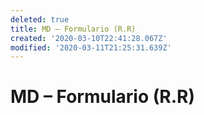 ```yaml
---
deleted: true
title: MD – Formulario (R.R)
created: '2020-03-10T22:41:28.067Z'
modified: '2020-03-11T21:25:31.639Z'
---
```


# MD – Formulario (R.R)


